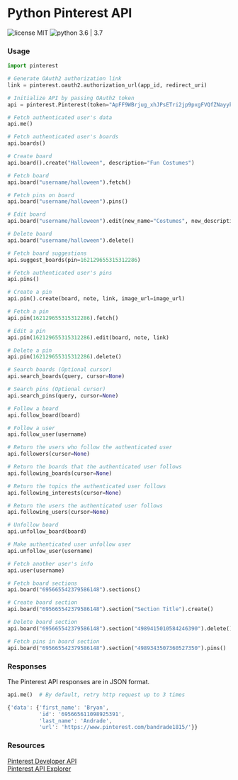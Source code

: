 # Python Pinterest API

![license MIT](https://s3-us-west-1.amazonaws.com/bryand1/images/badges/license-MIT-blue.svg)
![python 3.6 | 3.7](https://s3-us-west-1.amazonaws.com/bryand1/images/badges/python-3.6-3.7.svg)


### Usage

```python
import pinterest

# Generate OAuth2 authorization link
link = pinterest.oauth2.authorization_url(app_id, redirect_uri)

# Initialize API by passing OAuth2 token
api = pinterest.Pinterest(token="ApFF9WBrjug_xhJPsETri2jp9pxgFVQfZNayykxFOjJQhWAw")

# Fetch authenticated user's data
api.me()

# Fetch authenticated user's boards
api.boards()

# Create board
api.board().create("Halloween", description="Fun Costumes")

# Fetch board
api.board("username/halloween").fetch()

# Fetch pins on board
api.board("username/halloween").pins()

# Edit board
api.board("username/halloween").edit(new_name="Costumes", new_description="Halloween Costume Ideas")

# Delete board
api.board("username/halloween").delete()

# Fetch board suggestions
api.suggest_boards(pin=162129655315312286)

# Fetch authenticated user's pins
api.pins()

# Create a pin
api.pin().create(board, note, link, image_url=image_url)

# Fetch a pin
api.pin(162129655315312286).fetch()

# Edit a pin
api.pin(162129655315312286).edit(board, note, link)

# Delete a pin
api.pin(162129655315312286).delete()

# Search boards (Optional cursor)
api.search_boards(query, cursor=None)

# Search pins (Optional cursor)
api.search_pins(query, cursor=None)

# Follow a board
api.follow_board(board)

# Follow a user
api.follow_user(username)

# Return the users who follow the authenticated user
api.followers(cursor=None)

# Return the boards that the authenticated user follows
api.following_boards(cursor=None)

# Return the topics the authenticated user follows
api.following_interests(cursor=None)

# Return the users the authenticated user follows
api.following_users(cursor=None)

# Unfollow board
api.unfollow_board(board)

# Make authenticated user unfollow user
api.unfollow_user(username)

# Fetch another user's info
api.user(username)

# Fetch board sections
api.board("695665542379586148").sections()

# Create board section
api.board("695665542379586148").section("Section Title").create()

# Delete board section
api.board("695665542379586148").section("4989415010584246390").delete()

# Fetch pins in board section
api.board("695665542379586148").section("4989343507360527350").pins()
```


### Responses

The Pinterest API responses are in JSON format.

```python
api.me()  # By default, retry http request up to 3 times
```

```javascript
{'data': {'first_name': 'Bryan',
          'id': '695665611098925391',
          'last_name': 'Andrade',
          'url': 'https://www.pinterest.com/bandrade1815/'}}

```


### Resources

[Pinterest Developer API](https://developers.pinterest.com/docs/getting-started/introduction/)  
[Pinterest API Explorer](https://developers.pinterest.com/tools/api-explorer/)
